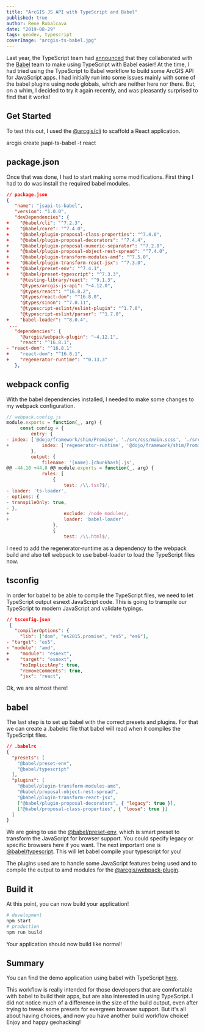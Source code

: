 ```yaml
---
title: "ArcGIS JS API with TypeScript and Babel"
published: true
author: Rene Rubalcava
date: "2019-08-29"
tags: geodev, typescript
coverImage: "arcgis-ts-babel.jpg"
---
```


Last year, the TypeScript team had [announced](https://devblogs.microsoft.com/typescript/typescript-and-babel-7/) that they collaborated with the [Babel](https://babeljs.io/) team to make using TypeScript with Babel easier! At the time, I had tried using the TypeScript to Babel workflow to build some ArcGIS API for JavaScript apps. I had initially run into some issues mainly with some of the babel plugins using node globals, which are neither here nor there. But, on a whim, I decided to try it again recently, and was pleasantly surprised to find that it works!

## Get Started

To test this out, I used the [@arcgis/cli](https://github.com/Esri/arcgis-js-cli) to scaffold a React application.

arcgis create jsapi-ts-babel -t react

## package.json

Once that was done, I had to start making some modifications. First thing I had to do was install the required babel modules.

```json
// package.json 
{
   "name": "jsapi-ts-babel",
   "version": "1.0.0",
   "devDependencies": {
+    "@babel/cli": "^7.2.3",
+    "@babel/core": "^7.4.0",
+    "@babel/plugin-proposal-class-properties": "^7.4.0",
+    "@babel/plugin-proposal-decorators": "^7.4.4",
+    "@babel/plugin-proposal-numeric-separator": "^7.2.0",
+    "@babel/plugin-proposal-object-rest-spread": "^7.4.0",
+    "@babel/plugin-transform-modules-amd": "^7.5.0",
+    "@babel/plugin-transform-react-jsx": "^7.3.0",
+    "@babel/preset-env": "^7.4.1",
+    "@babel/preset-typescript": "^7.3.3",
     "@testing-library/react": "^9.1.3",
     "@types/arcgis-js-api": "~4.12.0",
     "@types/react": "^16.8.2",
     "@types/react-dom": "^16.8.0",
     "@types/sinon": "^7.0.11",
     "@typescript-eslint/eslint-plugin": "^1.7.0",
     "@typescript-eslint/parser": "^1.7.0",
+    "babel-loader": "^8.0.4",
 ...
   "dependencies": {
     "@arcgis/webpack-plugin": "~4.12.1",
     "react": "^16.8.1",
- "react-dom": "^16.8.1"
+    "react-dom": "^16.8.1",
+    "regenerator-runtime": "^0.13.3"
   },
```

## webpack config

With the babel dependencies installed, I needed to make some changes to my webpack configuration.

```js
// webpack.config.js 
module.exports = function(_, arg) {
     const config = {
         entry: {
- index: ['@dojo/framework/shim/Promise', './src/css/main.scss', './src/worker-config.ts', './src/index.tsx'],
+            index: ['regenerator-runtime', '@dojo/framework/shim/Promise', './src/css/main.scss', './src/worker-config.ts', './src/index.tsx'],
         },
         output: {
             filename: '[name].[chunkhash].js',
@@ -44,10 +44,8 @@ module.exports = function(_, arg) {
             rules: [
                 {
                     test: /\\.tsx?$/,
- loader: 'ts-loader',
- options: {
- transpileOnly: true,
- },
+                    exclude: /node_modules/,
+                    loader: 'babel-loader'
                 },
                 {
                     test: /\\.html$/,
```

I need to add the regenerator-runtime as a dependency to the webpack build and also tell webpack to use babel-loader to load the TypeScript files now.

## tsconfig

In order for babel to be able to compile the TypeScript files, we need to let TypeScript output esnext JavaScript code. This is going to transpile our TypeScript to modern JavaScript and validate typings.

```json
// tsconfig.json
 {
   "compilerOptions": {
     "lib": ["dom", "es2015.promise", "es5", "es6"],
- "target": "es5",
- "module": "amd",
+    "module": "esnext",
+    "target": "esnext",
     "noImplicitAny": true,
     "removeComments": true,
     "jsx": "react",
```

Ok, we are almost there!

## babel

The last step is to set up babel with the correct presets and plugins. For that we can create a .babelrc file that babel will read when it compiles the TypeScript files.

```json
// .babelrc
{
  "presets": [
    "@babel/preset-env",
    "@babel/typescript"
  ],
  "plugins": [
    "@babel/plugin-transform-modules-amd",
    "@babel/proposal-object-rest-spread",
    "@babel/plugin-transform-react-jsx",
    ["@babel/plugin-proposal-decorators", { "legacy": true }],
    ["@babel/proposal-class-properties", { "loose": true }]
  ]
}
```

We are going to use the [@babel/preset-env,](https://babeljs.io/docs/en/babel-preset-env) which is smart preset to transform the JavaScript for browser support. You could specify legacy or specific browsers here if you want. The next important one is [@babel/typescript](https://babeljs.io/docs/en/babel-preset-typescript). This will let babel compile your typescript for you!

The plugins used are to handle some JavaScript features being used and to compile the output to amd modules for the [@arcgis/webpack-plugin](https://github.com/Esri/arcgis-webpack-plugin).

## Build it

At this point, you can now build your application!

```bash
# development
npm start
# production
npm run build
```

Your application should now build like normal!

## Summary

You can find the demo application using babel with TypeScript [here](https://github.com/odoe/jsapi-babel-typescript).

This workflow is really intended for those developers that are comfortable with babel to build their apps, but are also interested in using TypeScript. I did not notice much of a difference in the size of the build output, even after trying to tweak some presets for evergreen browser support. But it's all about having choices, and now you have another build workflow choice! Enjoy and happy geohacking!
